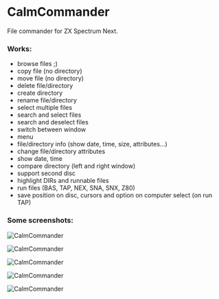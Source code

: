 # CalmCommander
 File commander for ZX Spectrum Next. 

### Works:
- browse files ;)
- copy file (no directory)
- move file (no directory)
- delete file/directory
- create directory
- rename file/directory
- select multiple files
- search and select files
- search and deselect files
- switch between window
- menu
- file/directory info (show date, time, size, attributes...)
- change file/directory attributes
- show date, time
- compare directory (left and right window)
- support second disc
- highlight DIRs and runnable files
- run files (BAS, TAP, NEX, SNA, SNX, Z80)
- save position on disc, cursors and option on computer select (on run TAP)


### Some screenshots:

![CalmCommander](http://www.mb-maniax.cz/calmcommander/image5.png)

![CalmCommander](http://www.mb-maniax.cz/calmcommander/image4.png)

![CalmCommander](http://www.mb-maniax.cz/calmcommander/image1.png)

![CalmCommander](http://www.mb-maniax.cz/calmcommander/image2.png)

![CalmCommander](http://www.mb-maniax.cz/calmcommander/image3.png)
